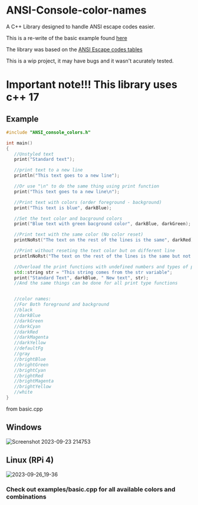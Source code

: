 # ANSI-Console-color-names
A C++ Library designed to handle ANSI escape codes easier.

This is a re-write of the basic example found [here](https://stackoverflow.com/questions/4053837/colorizing-text-in-the-console-with-c)

The library was based on the [ANSI Escape codes tables](https://gist.github.com/fnky/458719343aabd01cfb17a3a4f7296797)

This is a wip project, it may have bugs and it wasn't acurately tested.

# Important note!!! This library uses c++ 17

## Example

```c++
#include "ANSI_console_colors.h"

int main()
{
   //Unstyled text
   print("Standard text");

   //print text to a new line
   println("This text goes to a new line");

   //Or use "\n" to do the same thing using print function
   print("This text goes to a new line\n");

   //Print text with colors (order foreground - background)
   print("This text is blue", darkBlue);

   //Set the text color and bacground colors
   print("Blue text with green bacground color", darkBlue, darkGreen);

   //Print text with the same color (No color reset)
   printNoRst("The text on the rest of the lines is the same", darkRed);

   //Print without reseting the text color but on different line
   printlnNoRst("The text on the rest of the lines is the same but not on the same line", darkRed);

   //Overload the print functions with undefined numbers and types of parameters
   std::string str = "This string comes from the str variable";
   print("Standard Text", darkBlue, " New text", str);
   //And the same things can be done for all print type functions


   //color names:
   //For Both foreground and background
   //black
   //darkBlue
   //darkGreen
   //darkCyan
   //darkRed
   //darkMagenta
   //darkYellow
   //defaultFg
   //gray
   //brightBlue
   //brightGreen
   //brightCyan
   //brightRed
   //brightMagenta
   //brightYellow
   //white
}
```

from basic.cpp 
## Windows
![Screenshot 2023-09-23 214753](https://github.com/PianoArts2007/ANSI-Console-color-names/assets/92180085/b300e600-dcf5-43cc-a2e2-aa5fa99ae6e8)

## Linux (RPi 4)
![2023-09-26_19-36](https://github.com/PianoArts2007/ANSI-Console-color-names/assets/92180085/843922bc-2841-4c5f-bc80-ee56a9c79459)


### Check out examples/basic.cpp for all available colors and combinations
